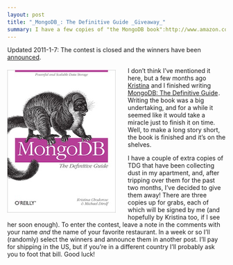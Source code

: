 ```yaml
---
layout: post
title: "_MongoDB_: The Definitive Guide _Giveaway_"
summary: I have a few copies of "the MongoDB book":http://www.amazon.com/gp/product/1449381561?ie=UTF8&tag=mikdir-20&linkCode=as2&camp=1789&creative=390957&creativeASIN=1449381561 sitting in my apartment, and I've decided to give them away! Click through for details on how to win a copy.
---
```


Updated 2011-1-7: The contest is closed and the winners have been
[announced](/2011/01/07/mongodb-contest-winners.html).

<a href="http://www.amazon.com/gp/product/1449381561?ie=UTF8&tag=mikdir-20&linkCode=as2&camp=1789&creative=390957&creativeASIN=1449381561"><img src="/images/mongodb_tdg.jpg" width="250" height="328" style="float: left; padding: 0.5em 2em 0.5em 0;"></a>

I don’t think I’ve mentioned it here, but a few months ago
[Kristina](http://www.snailinaturtleneck.com/) and I finished writing
<a href="http://www.amazon.com/gp/product/1449381561?ie=UTF8&tag=mikdir-20&linkCode=as2&camp=1789&creative=390957&creativeASIN=1449381561">MongoDB:
The Definitive
Guide</a><img src="http://www.assoc-amazon.com/e/ir?t=mikdir-20&l=as2&o=1&a=1449381561" width="1" height="1" border="0" alt="" style="border:none !important; margin:0px !important;" />.
Writing the book was a big undertaking, and for a while it seemed like
it would take a miracle just to finish it on time. Well, to make a long
story short, the book is finished and it’s on the shelves.

I have a couple of extra copies of TDG that have been collecting dust in
my apartment, and, after tripping over them for the past two months,
I’ve decided to give them away! There are three copies up for grabs,
each of which will be signed by me (and hopefully by Kristina too, if I
see her soon enough). To enter the contest, leave a note in the comments
with your name *and* the name of your favorite restaurant. In a week or
so I’ll (randomly) select the winners and announce them in another post.
I’ll pay for shipping in the US, but if you’re in a different country
I’ll probably ask you to foot that bill. Good luck!
